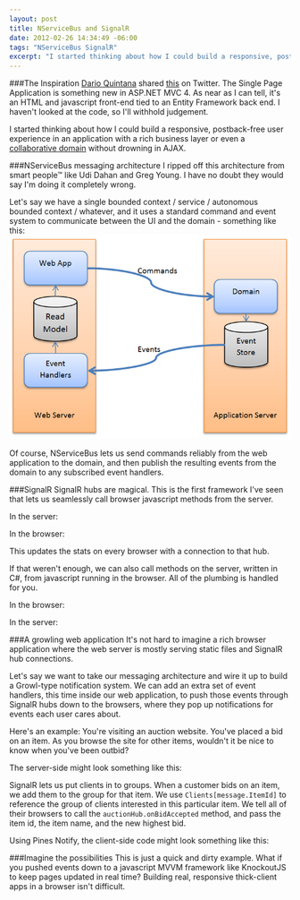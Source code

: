 ```yaml
---
layout: post
title: NServiceBus and SignalR
date: 2012-02-26 14:34:49 -06:00
tags: "NServiceBus SignalR"
excerpt: "I started thinking about how I could build a responsive, postback-free user experience in an application with a rich business layer or even a collaborative domain without drowning in AJAX."
---
```

###The Inspiration
[Dario Quintana](https://twitter.com/#!/darioquintana) shared [this](http://www.asp.net/single-page-application/an-introduction-to-spa/overview/landingpage) on Twitter. The Single Page Application is something new in ASP.NET MVC 4. As near as I can tell, it's an HTML and javascript front-end tied to an Entity Framework back end. I haven't looked at the code, so I'll withhold judgement.

I started thinking about how I could build a responsive, postback-free user experience in an application with a rich business layer or even a [collaborative domain](http://www.udidahan.com/2011/10/02/why-you-should-be-using-cqrs-almost-everywhere%E2%80%A6/) without drowning in AJAX.

###NServiceBus messaging architecture
I ripped off this architecture from smart people&trade; like Udi Dahan and Greg Young. I have no doubt they would say I'm doing it completely wrong.

Let's say we have a single bounded context / service / autonomous bounded context / whatever, and it uses a standard command and event system to communicate between the UI and the domain - something like this\:
![Commands and Events Diagram](/images/commands-and-events.png)

Of course, NServiceBus lets us send commands reliably from the web application to the domain, and then publish the resulting events from the domain to any subscribed event handlers.

###SignalR
SignalR hubs are magical. This is the first framework I've seen that lets us seamlessly call browser javascript methods from the server. 

In the server:
<script src="https://gist.github.com/1911998.js?file=SignalRServerToClient.cs">
</script>

In the browser:

<script src="https://gist.github.com/1911998.js?file=SignalRServerToClient.js">
</script>

This updates the stats on every browser with a connection to that hub.

If that weren't enough, we can also call methods on the server, written in C#, from javascript running in the browser. All of the plumbing is handled for you.

In the browser:
<script src="https://gist.github.com/1911998.js?file=SignalRClientToServer.js">
</script>

In the server:
<script src="https://gist.github.com/1911998.js?file=SignalRClientToServer.cs">
</script>	
###A growling web application
It's not hard to imagine a rich browser application where the web server is mostly serving static files and SignalR hub connections.

Let's say we want to take our messaging architecture and wire it up to build a Growl-type notification system. We can add an extra set of event handlers, this time inside our web application, to push those events through SignalR hubs down to the browsers, where they pop up notifications for events each user cares about.

Here's an example\: You're visiting an auction website. You've placed a bid on an item. As you browse the site for other items, wouldn't it be nice to know when you've been outbid?

The server-side might look something like this\:
<script src="https://gist.github.com/1911998.js?file=AuctionHub.cs">
</script>

SignalR lets us put clients in to groups. When a customer bids on an item, we add them to the group for that item. We use `Clients[message.ItemId]` to reference the group of clients interested in this particular item. We tell all of their browsers to call the `auctionHub.onBidAccepted` method, and pass the item id, the item name, and the new highest bid.

Using Pines Notify, the client-side code might look something like this\:
<script src="https://gist.github.com/1911998.js?file=AuctionGrowl.js">
</script>

###Imagine the possibilities
This is just a quick and dirty example. What if you pushed events down to a javascript MVVM framework like KnockoutJS to keep pages updated in real time? Building real, responsive thick-client apps in a browser isn't difficult.